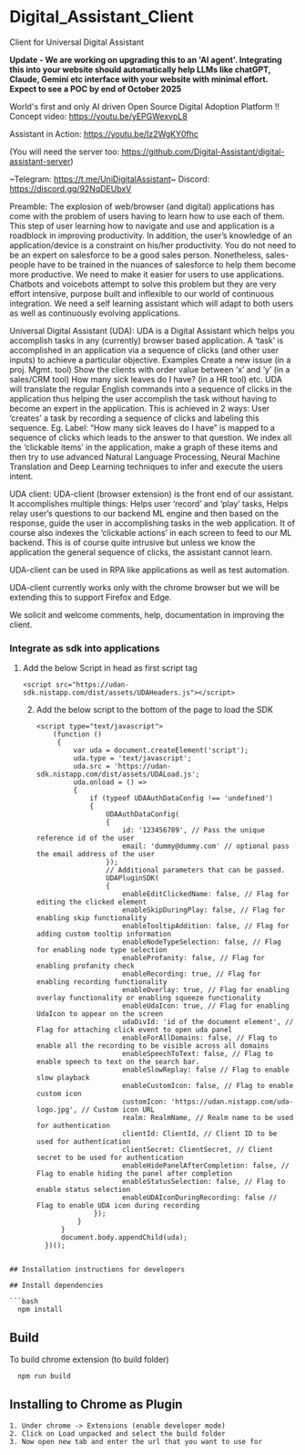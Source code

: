 # Digital_Assistant_Client

Client for Universal Digital Assistant

**Update - We are working on upgrading this to an 'AI agent'. Integrating this into your website should automatically
help LLMs like chatGPT, Claude, Gemini etc interface with your website with minimal effort. Expect to see a POC by end
of October 2025**

World's first and only AI driven Open Source Digital Adoption Platform !!
Concept video: https://youtu.be/yEPGWexvpL8

Assistant in Action: https://youtu.be/Iz2WgKY0fhc

(You will need the server too: https://github.com/Digital-Assistant/digital-assistant-server)

~Telegram: https://t.me/UniDigitalAssistant~
Discord: https://discord.gg/92NqDEUbxV

Preamble: The explosion of web/browser (and digital) applications has come with the problem of users having to learn how
to use each of them. This step of user learning how to navigate and use and application is a roadblock in improving
productivity. In addition, the user’s knowledge of an application/device is a constraint on his/her productivity. You do
not need to be an expert on salesforce to be a good sales person. Nonetheless, sales-people have to be trained in the
nuances of salesforce to help them become more productive. We need to make it easier for users to use applications.
Chatbots and voicebots attempt to solve this problem but they are very effort intensive, purpose built and inflexible to
our world of continuous integration. We need a self learning assistant which will adapt to both users as well as
continuously evolving applications.

Universal Digital Assistant (UDA):
UDA is a Digital Assistant which helps you accomplish tasks in any (currently) browser based application. A ‘task’ is
accomplished in an application via a sequence of clicks (and other user inputs) to achieve a particular objective.
Examples Create a new issue (in a proj. Mgmt. tool)
Show the clients with order value between ‘x’ and ‘y’ (in a sales/CRM tool)
How many sick leaves do I have? (in a HR tool) etc. UDA will translate the regular English commands into a sequence of
clicks in the application thus helping the user accomplish the task without having to become an expert in the
application. This is achieved in 2 ways:
User ‘creates’ a task by recording a sequence of clicks and labeling this sequence. Eg. Label:  “How many sick leaves do
I have” is mapped to a sequence of clicks which leads to the answer to that question. We index all the ‘clickable items’
in the application, make a graph of these items and then try to use advanced Natural Language Processing, Neural Machine
Translation and Deep Learning techniques to infer and execute the users intent.

UDA client:
UDA-client (browser extension) is the front end of our assistant. It accomplishes multiple things:
Helps user ‘record’ and ‘play’ tasks, Helps relay user’s questions to our backend ML engine and then based on the
response, guide the user in accomplishing tasks in the web application. It of course also indexes the ‘clickable
actions’ in each screen to feed to our ML backend. This is of course quite intrusive but unless we know the application
the general sequence of clicks, the assistant cannot learn.

UDA-client can be used in RPA like applications as well as test automation.

UDA-client currently works only with the chrome browser but we will be extending this to support Firefox and Edge.

We solicit and welcome comments, help, documentation in improving the client.

### Integrate as sdk into applications

1. Add the below Script in head as first script tag
    ```
    <script src="https://udan-sdk.nistapp.com/dist/assets/UDAHeaders.js"></script>
    ```
   2. Add the below script to the bottom of the page to load the SDK
       ```
       <script type="text/javascript">
           (function ()
            {
                var uda = document.createElement('script');
                uda.type = 'text/javascript';
                uda.src = 'https://udan-sdk.nistapp.com/dist/assets/UDALoad.js';
                uda.onload = () =>
                {
                    if (typeof UDAAuthDataConfig !== 'undefined')
                    {
                        UDAAuthDataConfig(
                        {
                            id: '123456789', // Pass the unique reference id of the user
                            email: 'dummy@dummy.com' // optional pass the email address of the user
                        });
                        // Additional parameters that can be passed.
                        UDAPluginSDK(
                        {
                            enableEditClickedName: false, // Flag for editing the clicked element
                            enableSkipDuringPlay: false, // Flag for enabling skip functionality
                            enableTooltipAddition: false, // Flag for adding custom tooltip information
                            enableNodeTypeSelection: false, // Flag for enabling node type selection
                            enableProfanity: false, // Flag for enabling profanity check
                            enableRecording: true, // Flag for enabling recording functionality
                            enableOverlay: true, // Flag for enabling overlay functionality or enabling squeeze functionality
                            enableUdaIcon: true, // Flag for enabling UdaIcon to appear on the screen
                            udaDivId: 'id of the document element', // Flag for attaching click event to open uda panel
                            enableForAllDomains: false, // Flag to enable all the recording to be visible across all domains
                            enableSpeechToText: false, // Flag to enable speech to text on the search bar.
                            enableSlowReplay: false // Flag to enable slow playback
                            enableCustomIcon: false, // Flag to enable custom icon
                            customIcon: 'https://udan.nistapp.com/uda-logo.jpg', // Custom icon URL
                            realm: RealmName, // Realm name to be used for authentication
                            clientId: ClientId, // Client ID to be used for authentication
                            clientSecret: ClientSecret, // Client secret to be used for authentication
                            enableHidePanelAfterCompletion: false, // Flag to enable hiding the panel after completion
                            enableStatusSelection: false, // Flag to enable status selection
                            enableUDAIconDuringRecording: false // Flag to enable UDA icon during recording
                     });
                 }
             }
             document.body.appendChild(uda);
         })();
    </script>

```

## Installation instructions for developers

## Install dependencies

```bash
  npm install
```

## Build

To build chrome extension (to build folder)

```bash
  npm run build
```

## Installing to Chrome as Plugin

```
1. Under chrome -> Extensions (enable developer mode) 
2. Click on Load unpacked and select the build folder
3. Now open new tab and enter the url that you want to use for
